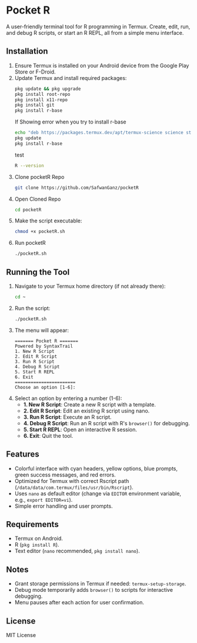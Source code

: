# Pocket R

A user-friendly terminal tool for R programming in Termux. Create, edit, run, and debug R scripts, or start an R REPL, all from a simple menu interface.

## Installation

1. Ensure Termux is installed on your Android device from the Google Play Store or F-Droid.
2. Update Termux and install required packages:
   ```bash
   pkg update && pkg upgrade
   pkg install root-repo
   pkg install x11-repo
   pkg install git
   pkg install r-base
   ```
   If Showing error when you try to install r-base
   ```bash
   echo "deb https://packages.termux.dev/apt/termux-science science stable" > $PREFIX/etc/apt/sources.list.d/science.list
   pkg update
   pkg install r-base
   ```
   test
   ```bash
   R --version
   ```
4. Clone pocketR Repo
   ```bash
   git clone https://github.com/SafwanGanz/pocketR
   ```
5. Open Cloned Repo
   ```bash
   cd pocketR
   ```
6. Make the script executable:
   ```bash
   chmod +x pocketR.sh
   ```
7. Run pocketR
   ```bash
   ./pocketR.sh
   ```

## Running the Tool

1. Navigate to your Termux home directory (if not already there):
   ```bash
   cd ~
   ```
2. Run the script:
   ```bash
   ./pocketR.sh
   ```
3. The menu will appear:
   ```
   ======= Pocket R =======
   Powered by SyntaxTrail
   1. New R Script        
   2. Edit R Script       
   3. Run R Script        
   4. Debug R Script      
   5. Start R REPL        
   6. Exit                
   ======================= 
   Choose an option [1-6]: 
   ```
4. Select an option by entering a number (1-6):
   - **1. New R Script**: Create a new R script with a template.
   - **2. Edit R Script**: Edit an existing R script using nano.
   - **3. Run R Script**: Execute an R script.
   - **4. Debug R Script**: Run an R script with R's `browser()` for debugging.
   - **5. Start R REPL**: Open an interactive R session.
   - **6. Exit**: Quit the tool.

## Features

- Colorful interface with cyan headers, yellow options, blue prompts, green success messages, and red errors.
- Optimized for Termux with correct Rscript path (`/data/data/com.termux/files/usr/bin/Rscript`).
- Uses `nano` as default editor (change via `EDITOR` environment variable, e.g., `export EDITOR=vi`).
- Simple error handling and user prompts.

## Requirements

- Termux on Android.
- R (`pkg install R`).
- Text editor (`nano` recommended, `pkg install nano`).

## Notes

- Grant storage permissions in Termux if needed: `termux-setup-storage`.
- Debug mode temporarily adds `browser()` to scripts for interactive debugging.
- Menu pauses after each action for user confirmation.

## License

MIT License
